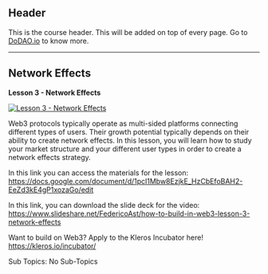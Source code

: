 ## Header
This is the course header. This will be added on top of every page. Go to [DoDAO.io](https://www.dodao.io) to know more.

 ---
 
 ## Network Effects
 
  **Lesson 3 - Network Effects**
 
 [![Lesson 3 - Network Effects](https://img.youtube.com/vi/nA2Aq3XEY2A/0.jpg)](https://www.youtube.com/watch?v=nA2Aq3XEY2A)     
 
 Web3 protocols typically operate as multi-sided platforms connecting different types of users. Their growth potential typically depends on their ability to create network effects. In this lesson, you will learn how to study your market structure and your different user types in order to create a network effects strategy.

In this link you can access the materials for the lesson: 
https://docs.google.com/document/d/1pcl1Mbw8EzjkE_HzCbEfoBAH2-EeZd3kE4gP1xozaGo/edit

In this link, you can download the slide deck for the video:
https://www.slideshare.net/FedericoAst/how-to-build-in-web3-lesson-3-network-effects

Want to build on Web3? Apply to the Kleros Incubator here!
https://kleros.io/incubator/
    
 
 Sub Topics: No Sub-Topics    
 

